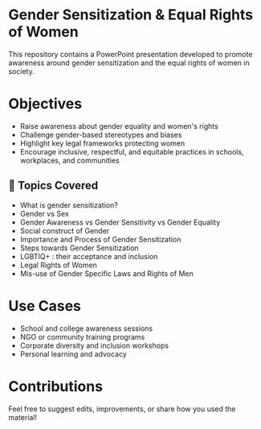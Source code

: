 # Gender Sensitization & Equal Rights of Women
This repository contains a PowerPoint presentation developed to promote awareness around gender sensitization and the equal rights of women in society.

# Objectives
- Raise awareness about gender equality and women's rights
- Challenge gender-based stereotypes and biases
- Highlight key legal frameworks protecting women
- Encourage inclusive, respectful, and equitable practices in schools, workplaces, and communities

## 🧩 Topics Covered
- What is gender sensitization?
- Gender vs Sex
- Gender Awareness vs Gender Sensitivity vs Gender Equality
- Social construct of Gender
- Importance and Process of Gender Sensitization
- Steps towards Gender Sensitization
- LGBTIQ+ : their acceptance and inclusion
- Legal Rights of Women
- Mis-use of Gender Specific Laws and Rights of Men

# Use Cases
- School and college awareness sessions
- NGO or community training programs
- Corporate diversity and inclusion workshops
- Personal learning and advocacy

# Contributions
Feel free to suggest edits, improvements, or share how you used the material!
